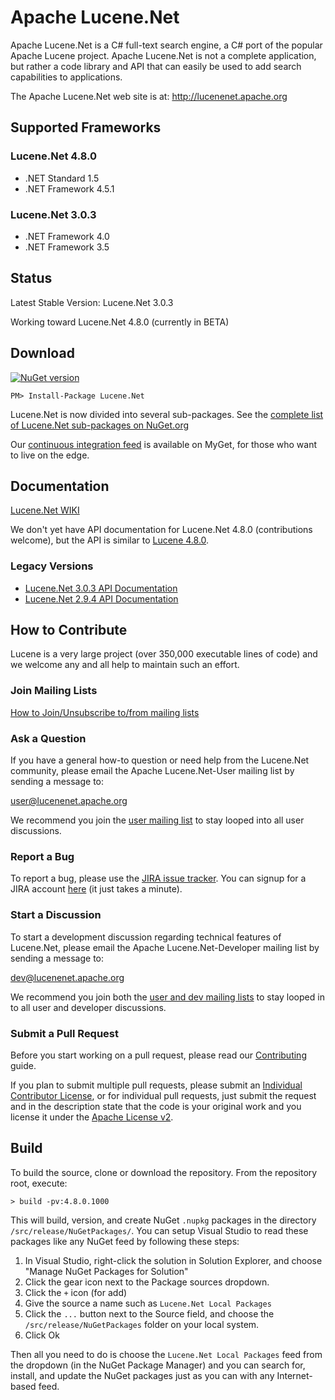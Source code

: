 # Apache Lucene.Net

Apache Lucene.Net is a C# full-text search engine, a C# port of the popular Apache Lucene project.  Apache Lucene.Net is not a complete application, but rather a code library and API that can easily be used to add search capabilities to applications.

The Apache Lucene.Net web site is at:
  http://lucenenet.apache.org

## Supported Frameworks

### Lucene.Net 4.8.0

- .NET Standard 1.5
- .NET Framework 4.5.1

### Lucene.Net 3.0.3

- .NET Framework 4.0
- .NET Framework 3.5

## Status

Latest Stable Version: Lucene.Net 3.0.3

Working toward Lucene.Net 4.8.0 (currently in BETA)

## Download

[![NuGet version](https://badge.fury.io/nu/Lucene.Net.svg)](https://www.nuget.org/packages/Lucene.Net/)

```
PM> Install-Package Lucene.Net
```

Lucene.Net is now divided into several sub-packages. See the [complete list of Lucene.Net sub-packages on NuGet.org](https://www.nuget.org/packages?q=lucene.net)

Our [continuous integration feed](https://myget.org/gallery/lucene-net) is available on MyGet, for those who want to live on the edge.

## Documentation

[Lucene.Net WIKI](https://cwiki.apache.org/confluence/display/LUCENENET/Lucene.Net)

We don't yet have API documentation for Lucene.Net 4.8.0 (contributions welcome), but the API is similar to [Lucene 4.8.0](https://lucene.apache.org/core/4_8_0/).

### Legacy Versions

- [Lucene.Net 3.0.3 API Documentation](http://incubator.apache.org/lucene.net/docs/3.0.3/Index.html)
- [Lucene.Net 2.9.4 API Documentation](http://incubator.apache.org/lucene.net/docs/2.9.4/Index.html)

## How to Contribute

Lucene is a very large project (over 350,000 executable lines of code) and we welcome any and all help to maintain such an effort.

### Join Mailing Lists

[How to Join/Unsubscribe to/from mailing lists](https://cwiki.apache.org/confluence/display/LUCENENET/Mailing+Lists)

### Ask a Question

If you have a general how-to question or need help from the Lucene.Net community, please email the Apache Lucene.Net-User mailing list by sending a message to:

[user@lucenenet.apache.org](mailto:user@lucenenet.apache.org)

We recommend you join the [user mailing list](https://cwiki.apache.org/confluence/display/LUCENENET/Mailing+Lists) to stay looped into all user discussions.

### Report a Bug

To report a bug, please use the [JIRA issue tracker](https://issues.apache.org/jira/browse/LUCENENET-574?jql=project%20%3D%20LUCENENET%20AND%20status%20%3D%20Open). You can signup for a JIRA account [here](https://cwiki.apache.org/confluence/signup.action) (it just takes a minute).

### Start a Discussion

To start a development discussion regarding technical features of Lucene.Net, please email the Apache Lucene.Net-Developer mailing list by sending a message to: 

[dev@lucenenet.apache.org](mailto:dev@lucenenet.apache.org)

We recommend you join both the [user and dev mailing lists](https://cwiki.apache.org/confluence/display/LUCENENET/Mailing+Lists) to stay looped in to all user and developer discussions.

### Submit a Pull Request

Before you start working on a pull request, please read our [Contributing](https://github.com/apache/lucenenet/blob/master/CONTRIBUTING.md) guide.

If you plan to submit multiple pull requests, please submit an [Individual Contributor License](https://cwiki.apache.org/confluence/display/LUCENENET/Individual+Contributor+License), or for individual pull requests, just submit the request and in the description state that the code is your original work and you license it under the [Apache License v2](http://www.apache.org/licenses/LICENSE-2.0).

## Build

To build the source, clone or download the repository. From the repository root, execute:

```
> build -pv:4.8.0.1000
```

This will build, version, and create NuGet `.nupkg` packages in the directory `/src/release/NuGetPackages/`. You can setup Visual Studio to read these packages like any NuGet feed by following these steps:

1. In Visual Studio, right-click the solution in Solution Explorer, and choose "Manage NuGet Packages for Solution"
2. Click the gear icon next to the Package sources dropdown.
3. Click the `+` icon (for add)
4. Give the source a name such as `Lucene.Net Local Packages`
5. Click the `...` button next to the Source field, and choose the `/src/release/NuGetPackages` folder on your local system.
6. Click Ok

Then all you need to do is choose the `Lucene.Net Local Packages` feed from the dropdown (in the NuGet Package Manager) and you can search for, install, and update the NuGet packages just as you can with any Internet-based feed.
